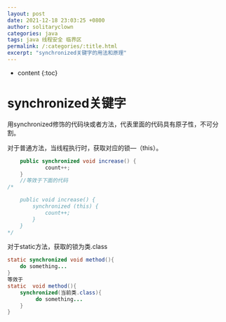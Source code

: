 ```yaml
---
layout: post
date: 2021-12-18 23:03:25 +0800
author: solitaryclown
categories: java 
tags: java 线程安全 临界区
permalink: /:categories/:title.html
excerpt: "synchronized关键字的用法和原理"
---
```

* content
{:toc}

# synchronized关键字

用synchronized修饰的代码块或者方法，代表里面的代码具有原子性，不可分割。

对于普通方法，当线程执行时，获取对应的锁—（this）。

```java
    public synchronized void increase() {
            count++;
    }
    //等效于下面的代码
/*

    public void increase() {
        synchronized (this) {
            count++;
        }
    }
*/
```

对于static方法，获取的锁为类.class

```java
static synchronized void method(){
    do something...
}
等效于
static  void method(){
    synchronized(当前类.class){
   		 do something...
    }
}

```

